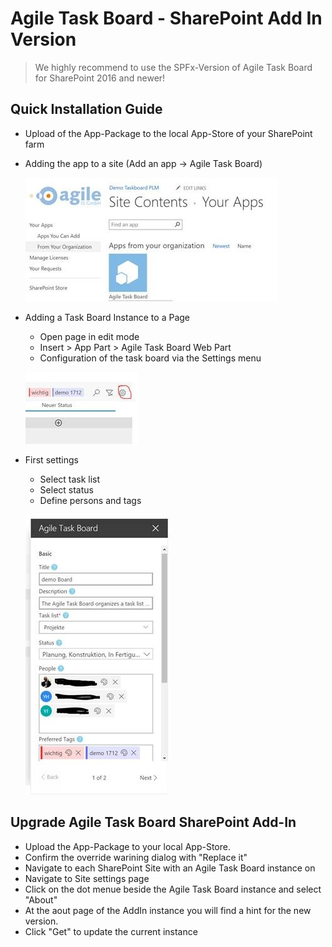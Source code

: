 # Agile Task Board - SharePoint Add In Version

> We highly recommend to use the SPFx-Version of Agile Task Board for SharePoint 2016 and newer!

## Quick Installation Guide

- Upload of the App-Package to the local App-Store of your SharePoint farm

- Adding the app to a site (Add an app -> Agile Task Board)

    ![Site Contents](https://raw.githubusercontent.com/AgileIS/AgileTaskBoard/master/docs/images/SiteContents.jpg)

- Adding a Task Board Instance to a Page
  - Open page in edit mode
  - Insert > App Part > Agile Task Board Web Part
  - Configuration of the task board via the Settings menu

   ![Task Board Settings Button](https://raw.githubusercontent.com/AgileIS/AgileTaskBoard/master/docs/images/TaskBoardSettingsButton.jpg)

- First settings
  - Select task list
  - Select status
  - Define persons and tags

   ![Task Board Settings](https://raw.githubusercontent.com/AgileIS/AgileTaskBoard/master/docs/images/TaskBoardSettings.jpg)


## Upgrade Agile Task Board SharePoint Add-In

- Upload the App-Package to your local App-Store.
- Confirm the override warining dialog with "Replace it"
- Navigate to each SharePoint Site with an Agile Task Board instance on
- Navigate to Site settings page
- Click on the dot menue beside the Agile Task Board instance and select "About"
- At the aout page of the AddIn instance you will find a hint for the new version.
- Click "Get" to update the current instance
